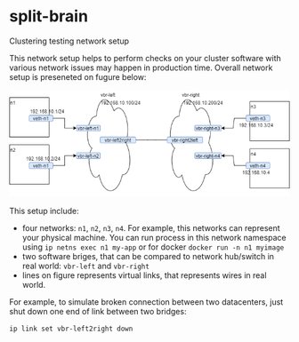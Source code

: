# split-brain
Clustering testing network setup

This network setup helps to perform checks on your cluster software with various network issues may happen in production time. 
Overall network setup is preseneted on fugure below:

![Network Structure](https://github.com/lis0x90/split-brain/raw/main/Network-SplitBrain.png)

This setup include: 
* four networks: `n1`, `n2`, `n3`, `n4`. For example, this networks can represent your physical machine. You can run process in this network namespace using `ip netns exec n1 my-app` or for docker `docker run -n n1 myimage`
* two software briges, that can be compared to network hub/switch in real world: `vbr-left` and `vbr-right`
* lines on figure represents virtual links, that represents wires in real world. 

For example, to simulate broken connection between two datacenters, just shut down one end of link between two bridges:
```bash 
ip link set vbr-left2right down
```
